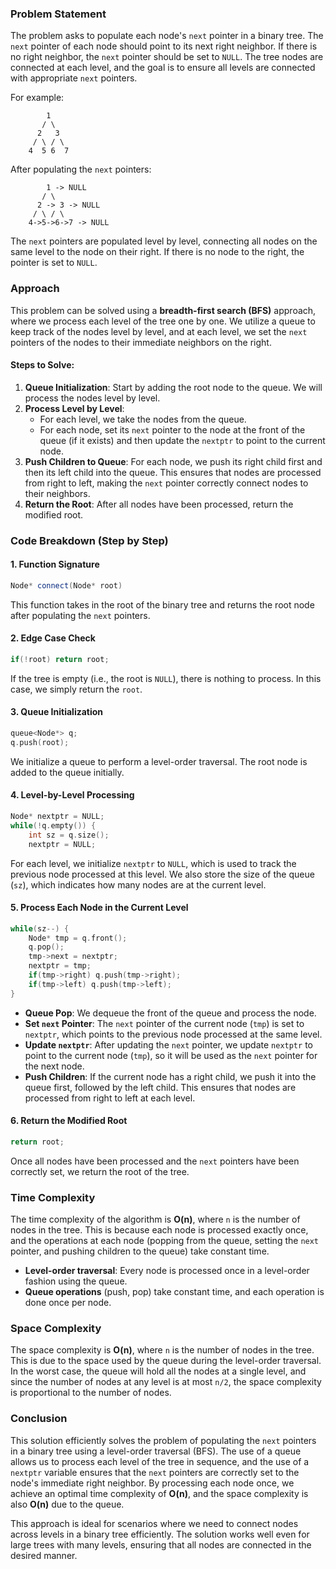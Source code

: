 ### Problem Statement

The problem asks to populate each node's `next` pointer in a binary tree. The `next` pointer of each node should point to its next right neighbor. If there is no right neighbor, the `next` pointer should be set to `NULL`. The tree nodes are connected at each level, and the goal is to ensure all levels are connected with appropriate `next` pointers.

For example:
```
        1
       / \
      2   3
     / \ / \
    4  5 6  7
```
After populating the `next` pointers:
```
        1 -> NULL
       / \
      2 -> 3 -> NULL
     / \ / \
    4->5->6->7 -> NULL
```
The `next` pointers are populated level by level, connecting all nodes on the same level to the node on their right. If there is no node to the right, the pointer is set to `NULL`.

### Approach

This problem can be solved using a **breadth-first search (BFS)** approach, where we process each level of the tree one by one. We utilize a queue to keep track of the nodes level by level, and at each level, we set the `next` pointers of the nodes to their immediate neighbors on the right.

#### Steps to Solve:
1. **Queue Initialization**: Start by adding the root node to the queue. We will process the nodes level by level.
2. **Process Level by Level**:
    - For each level, we take the nodes from the queue.
    - For each node, set its `next` pointer to the node at the front of the queue (if it exists) and then update the `nextptr` to point to the current node.
3. **Push Children to Queue**: For each node, we push its right child first and then its left child into the queue. This ensures that nodes are processed from right to left, making the `next` pointer correctly connect nodes to their neighbors.
4. **Return the Root**: After all nodes have been processed, return the modified root.

### Code Breakdown (Step by Step)

#### 1. **Function Signature**

```cpp
Node* connect(Node* root)
```
This function takes in the root of the binary tree and returns the root node after populating the `next` pointers.

#### 2. **Edge Case Check**

```cpp
if(!root) return root;
```
If the tree is empty (i.e., the root is `NULL`), there is nothing to process. In this case, we simply return the `root`.

#### 3. **Queue Initialization**

```cpp
queue<Node*> q;
q.push(root);
```
We initialize a queue to perform a level-order traversal. The root node is added to the queue initially.

#### 4. **Level-by-Level Processing**

```cpp
Node* nextptr = NULL;
while(!q.empty()) {
    int sz = q.size();
    nextptr = NULL;
```
For each level, we initialize `nextptr` to `NULL`, which is used to track the previous node processed at this level. We also store the size of the queue (`sz`), which indicates how many nodes are at the current level.

#### 5. **Process Each Node in the Current Level**

```cpp
while(sz--) {
    Node* tmp = q.front();
    q.pop();
    tmp->next = nextptr;
    nextptr = tmp;
    if(tmp->right) q.push(tmp->right);
    if(tmp->left) q.push(tmp->left);
}
```
- **Queue Pop**: We dequeue the front of the queue and process the node.
- **Set `next` Pointer**: The `next` pointer of the current node (`tmp`) is set to `nextptr`, which points to the previous node processed at the same level.
- **Update `nextptr`**: After updating the `next` pointer, we update `nextptr` to point to the current node (`tmp`), so it will be used as the `next` pointer for the next node.
- **Push Children**: If the current node has a right child, we push it into the queue first, followed by the left child. This ensures that nodes are processed from right to left at each level.

#### 6. **Return the Modified Root**

```cpp
return root;
```
Once all nodes have been processed and the `next` pointers have been correctly set, we return the root of the tree.

### Time Complexity

The time complexity of the algorithm is **O(n)**, where `n` is the number of nodes in the tree. This is because each node is processed exactly once, and the operations at each node (popping from the queue, setting the `next` pointer, and pushing children to the queue) take constant time.

- **Level-order traversal**: Every node is processed once in a level-order fashion using the queue.
- **Queue operations** (push, pop) take constant time, and each operation is done once per node.

### Space Complexity

The space complexity is **O(n)**, where `n` is the number of nodes in the tree. This is due to the space used by the queue during the level-order traversal. In the worst case, the queue will hold all the nodes at a single level, and since the number of nodes at any level is at most `n/2`, the space complexity is proportional to the number of nodes.

### Conclusion

This solution efficiently solves the problem of populating the `next` pointers in a binary tree using a level-order traversal (BFS). The use of a queue allows us to process each level of the tree in sequence, and the use of a `nextptr` variable ensures that the `next` pointers are correctly set to the node's immediate right neighbor. By processing each node once, we achieve an optimal time complexity of **O(n)**, and the space complexity is also **O(n)** due to the queue.

This approach is ideal for scenarios where we need to connect nodes across levels in a binary tree efficiently. The solution works well even for large trees with many levels, ensuring that all nodes are connected in the desired manner.